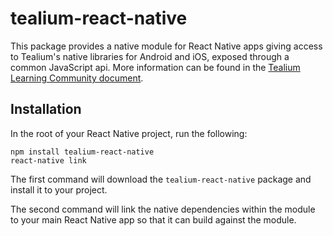 # tealium-react-native

This package provides a native module for React Native apps giving access to Tealium's native libraries for Android and iOS, exposed through a common JavaScript api. More information can be found in the [Tealium Learning Community document](https://community.tealiumiq.com/t5/Mobile-Libraries/Tealium-for-React-Native/ta-p/22449).

## Installation

In the root of your React Native project, run the following:

```console
npm install tealium-react-native
react-native link
```

The first command will download the `tealium-react-native` package and install it to your project.

The second command will link the native dependencies within the module to your main React Native app so that it can build against the module.
